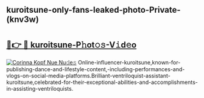 ## kuroitsune-only-fans​-leaked-photo​-Private-(knv3w)


# <h2><a href="https://mediaupload.pro?title=kuroitsune&ref=git">🔗👉 🔴 kuroitsune-P𝚑ot𝚘𝚜-V𝚒d𝚎o</a></h2>

[![Corinna Kopf Nue Nu𝚍e𝚜](https://i.imgur.com/0qMVB7G.gif)](https://mediaupload.pro?title=kuroitsune&ref=git)
Online-influencer-kuroitsune,known-for-publishing-dance-and-lifestyle-content,-including-performances-and-vlogs-on-social-media-platforms.Brilliant-ventriloquist-assistant-kuroitsune,celebrated-for-their-exceptional-abilities-and-accomplishments-in-assisting-ventriloquists.  